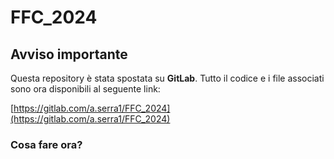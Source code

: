 # FFC_2024

## Avviso importante

Questa repository è stata spostata su **GitLab**. Tutto il codice e i file associati sono ora disponibili al seguente link:

[https://gitlab.com/a.serra1/FFC_2024](https://gitlab.com/a.serra1/FFC_2024)

### Cosa fare ora?
